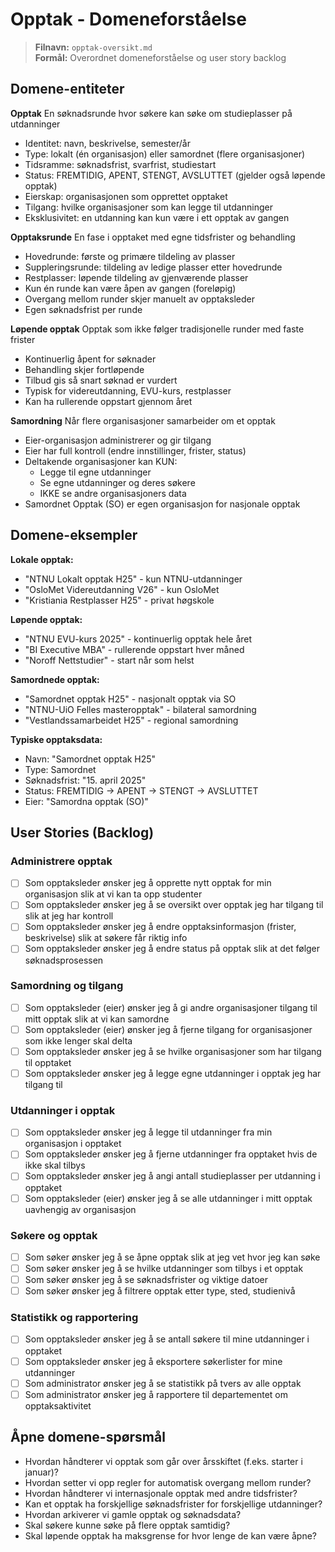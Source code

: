 # Opptak - Domeneforståelse

> **Filnavn:** `opptak-oversikt.md`  
> **Formål:** Overordnet domeneforståelse og user story backlog

## Domene-entiteter

**Opptak** 
En søknadsrunde hvor søkere kan søke om studieplasser på utdanninger
- Identitet: navn, beskrivelse, semester/år
- Type: lokalt (én organisasjon) eller samordnet (flere organisasjoner)
- Tidsramme: søknadsfrist, svarfrist, studiestart
- Status: FREMTIDIG, APENT, STENGT, AVSLUTTET (gjelder også løpende opptak)
- Eierskap: organisasjonen som opprettet opptaket
- Tilgang: hvilke organisasjoner som kan legge til utdanninger
- Eksklusivitet: en utdanning kan kun være i ett opptak av gangen

**Opptaksrunde**
En fase i opptaket med egne tidsfrister og behandling
- Hovedrunde: første og primære tildeling av plasser
- Suppleringsrunde: tildeling av ledige plasser etter hovedrunde
- Restplasser: løpende tildeling av gjenværende plasser
- Kun én runde kan være åpen av gangen (foreløpig)
- Overgang mellom runder skjer manuelt av opptaksleder
- Egen søknadsfrist per runde

**Løpende opptak**
Opptak som ikke følger tradisjonelle runder med faste frister
- Kontinuerlig åpent for søknader
- Behandling skjer fortløpende
- Tilbud gis så snart søknad er vurdert
- Typisk for videreutdanning, EVU-kurs, restplasser
- Kan ha rullerende oppstart gjennom året

**Samordning**
Når flere organisasjoner samarbeider om et opptak
- Eier-organisasjon administrerer og gir tilgang
- Eier har full kontroll (endre innstillinger, frister, status)
- Deltakende organisasjoner kan KUN:
  - Legge til egne utdanninger
  - Se egne utdanninger og deres søkere
  - IKKE se andre organisasjoners data
- Samordnet Opptak (SO) er egen organisasjon for nasjonale opptak

## Domene-eksempler

**Lokale opptak:**
- "NTNU Lokalt opptak H25" - kun NTNU-utdanninger
- "OsloMet Videreutdanning V26" - kun OsloMet
- "Kristiania Restplasser H25" - privat høgskole

**Løpende opptak:**
- "NTNU EVU-kurs 2025" - kontinuerlig opptak hele året
- "BI Executive MBA" - rullerende oppstart hver måned
- "Noroff Nettstudier" - start når som helst

**Samordnede opptak:**
- "Samordnet opptak H25" - nasjonalt opptak via SO
- "NTNU-UiO Felles masteropptak" - bilateral samordning
- "Vestlandssamarbeidet H25" - regional samordning

**Typiske opptaksdata:**
- Navn: "Samordnet opptak H25"
- Type: Samordnet
- Søknadsfrist: "15. april 2025"
- Status: FREMTIDIG → APENT → STENGT → AVSLUTTET
- Eier: "Samordna opptak (SO)"

## User Stories (Backlog)

### Administrere opptak
- [ ] Som opptaksleder ønsker jeg å opprette nytt opptak for min organisasjon slik at vi kan ta opp studenter
- [ ] Som opptaksleder ønsker jeg å se oversikt over opptak jeg har tilgang til slik at jeg har kontroll
- [ ] Som opptaksleder ønsker jeg å endre opptaksinformasjon (frister, beskrivelse) slik at søkere får riktig info
- [ ] Som opptaksleder ønsker jeg å endre status på opptak slik at det følger søknadsprosessen

### Samordning og tilgang
- [ ] Som opptaksleder (eier) ønsker jeg å gi andre organisasjoner tilgang til mitt opptak slik at vi kan samordne
- [ ] Som opptaksleder (eier) ønsker jeg å fjerne tilgang for organisasjoner som ikke lenger skal delta
- [ ] Som opptaksleder ønsker jeg å se hvilke organisasjoner som har tilgang til opptaket
- [ ] Som opptaksleder ønsker jeg å legge egne utdanninger i opptak jeg har tilgang til

### Utdanninger i opptak
- [ ] Som opptaksleder ønsker jeg å legge til utdanninger fra min organisasjon i opptaket
- [ ] Som opptaksleder ønsker jeg å fjerne utdanninger fra opptaket hvis de ikke skal tilbys
- [ ] Som opptaksleder ønsker jeg å angi antall studieplasser per utdanning i opptaket
- [ ] Som opptaksleder (eier) ønsker jeg å se alle utdanninger i mitt opptak uavhengig av organisasjon

### Søkere og opptak
- [ ] Som søker ønsker jeg å se åpne opptak slik at jeg vet hvor jeg kan søke
- [ ] Som søker ønsker jeg å se hvilke utdanninger som tilbys i et opptak
- [ ] Som søker ønsker jeg å se søknadsfrister og viktige datoer
- [ ] Som søker ønsker jeg å filtrere opptak etter type, sted, studienivå

### Statistikk og rapportering
- [ ] Som opptaksleder ønsker jeg å se antall søkere til mine utdanninger i opptaket
- [ ] Som opptaksleder ønsker jeg å eksportere søkerlister for mine utdanninger
- [ ] Som administrator ønsker jeg å se statistikk på tvers av alle opptak
- [ ] Som administrator ønsker jeg å rapportere til departementet om opptaksaktivitet

## Åpne domene-spørsmål
- Hvordan håndterer vi opptak som går over årsskiftet (f.eks. starter i januar)?
- Hvordan setter vi opp regler for automatisk overgang mellom runder?
- Hvordan håndterer vi internasjonale opptak med andre tidsfrister?
- Kan et opptak ha forskjellige søknadsfrister for forskjellige utdanninger?
- Hvordan arkiverer vi gamle opptak og søknadsdata?
- Skal søkere kunne søke på flere opptak samtidig?
- Skal løpende opptak ha maksgrense for hvor lenge de kan være åpne?